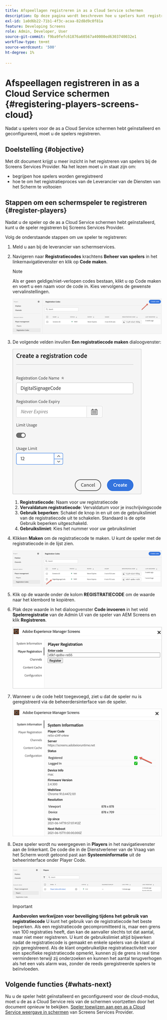 ```yaml
---
title: Afspeellagen registreren in as a Cloud Service schermen
description: Op deze pagina wordt beschreven hoe u spelers kunt registreren in as a Cloud Service schermen.
exl-id: 1a0d6b22-71b1-4f3c-acaa-82d8d9c0f81a
feature: Developing Screens
role: Admin, Developer, User
source-git-commit: f9ba9fefc61876a60567a40000ed6303740032e1
workflow-type: tm+mt
source-wordcount: '500'
ht-degree: 1%

---
```


# Afspeellagen registreren in as a Cloud Service schermen {#registering-players-screens-cloud}

Nadat u spelers voor de as a Cloud Service schermen hebt geïnstalleerd en geconfigureerd, moet u de spelers registreren.

## Doelstelling {#objective}

Met dit document krijgt u meer inzicht in het registreren van spelers bij de Screens Services Provider. Na het lezen moet u in staat zijn om:

* begrijpen hoe spelers worden geregistreerd
* hoe te om het registratieproces van de Leverancier van de Diensten van het Scherm te voltooien

## Stappen om een schermspeler te registreren {#register-players}

Nadat u de speler op de as a Cloud Service schermen hebt geïnstalleerd, kunt u de speler registreren bij Screens Services Provider.

Volg de onderstaande stappen om uw speler te registreren:

1. Meld u aan bij de leverancier van schermservices.

1. Navigeren naar **Registratiecodes** krachtens **Beheer van spelers** in het linkernavigatievenster en klik op **Code maken**.

   >[!NOTE]
   >Als er geen geldige/niet-verlopen codes bestaan, klikt u op Code maken en voert u een naam voor de code in. Kies vervolgens de gewenste vervalinstellingen.

   ![afbeelding](/help/screens-cloud/assets/player/register-player1.png)

1. De volgende velden invullen **Een registratiecode maken** dialoogvenster:

   ![afbeelding](/help/screens-cloud/assets/player/register-player2.png)

   1. **Registratiecode**: Naam voor uw registratiecode
   1. **Vervaldatum registratiecode**: Vervaldatum voor je inschrijvingscode
   1. **Gebruik beperken**: Schakel de knop in en uit om de gebruikslimiet van de registratiecode uit te schakelen. Standaard is de optie Gebruik beperken uitgeschakeld.
   1. **Gebruikslimiet**: Kies het nummer voor uw gebruikslimiet

1. Klikken **Maken** om de registratiecode te maken. U kunt de speler met de registratiecode in de lijst zien.

   ![afbeelding](/help/screens-cloud/assets/player/register-player3.png)

1. Klik op de waarde onder de kolom **REGISTRATIECODE**  om de waarde naar het klembord te kopiëren.

1. Plak deze waarde in het dialoogvenster **Code invoeren** in het veld **Spelerregistratie** van de Admin UI van de speler van AEM Screens en klik **Registreren**.

   ![afbeelding](/help/screens-cloud/assets/player/register-player4.png)


1. Wanneer u de code hebt toegevoegd, ziet u dat de speler nu is geregistreerd via de beheerdersinterface van de speler.

   ![afbeelding](/help/screens-cloud/assets/player/register-player5.png)

1. Deze speler wordt nu weergegeven in **Players** in het navigatievenster aan de linkerkant. De code die in de Dienstverlener van de Vraag van het Scherm wordt getoond past aan **Systeeminformatie** uit de beheerinterface onder Player Code.

   ![afbeelding](/help/screens-cloud/assets/player/register-player6.png)

   >[!IMPORTANT]
   >**Aanbevolen werkwijzen voor beveiliging tijdens het gebruik van registratiecode**
   >U kunt het gebruik van de registratiecode het beste beperken. Als een registratiecode gecompromitteerd is, maar een grens van 100 registraties heeft, dan kan de aanvaller slechts tot dat aantal, maar niet meer registreren. U kunt de gebruikslimiet altijd bijwerken nadat de registratiecode is gemaakt en enkele spelers van de klant al zijn geregistreerd. Als de klant ongebruikelijke registratieactiviteit voor een specifieke registratiecode opmerkt, kunnen zij de grens in real time verminderen terwijl zij onderzoeken en kunnen het aantal terugverhogen als het een vals alarm was, zonder de reeds geregistreerde spelers te beïnvloeden.


## Volgende functies {#whats-next}

Nu u de speler hebt geïnstalleerd en geconfigureerd voor de cloud-modus, moet u de as a Cloud Service reis van de schermen voortzetten door het document opnieuw te bekijken. [Speler toewijzen aan een as a Cloud Service weergave in schermen](/help/screens-cloud/managing-players-registration/assigning-player-display.md) van Screens Services Provider.
